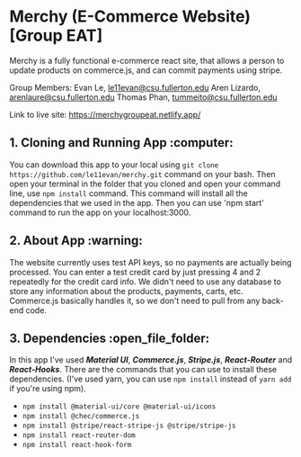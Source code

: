 # Merchy (E-Commerce Website) [Group EAT]

Merchy is a fully functional e-commerce react site, that allows a person to update products on commerce.js, and can commit payments using stripe. 

Group Members: 
Evan Le, le11evan@csu.fullerton.edu
Aren Lizardo, arenlaure@csu.fullerton.edu
Thomas Phan, tummeito@csu.fullerton.edu

Link to live site: https://merchygroupeat.netlify.app/

<h2> 1. Cloning and Running App :computer:</h2>

You can download this app to your local using `git clone https://github.com/le11evan/merchy.git` command on your bash. Then open your terminal in the folder that you cloned and open your command line, use `npm install` command. This command will install all the dependencies that we used in the app. Then you can use 'npm start' command to run the app on your localhost:3000.

<h2> 2. About App :warning: </h2>

The website currently uses test API keys, so no payments are actually being processed. You can enter a test credit card by just pressing 4 and 2 repeatedly for the credit card info. We didn't need to use any database to store any information about the products, payments, carts, etc. Commerce.js basically handles it, so we don't need to pull from any back-end code.

<h2> 3. Dependencies :open_file_folder:</h2>

In this app I've used **_Material UI_**, **_Commerce.js_**, **_Stripe.js_**, **_React-Router_** and **_React-Hooks_**.
There are the commands that you can use to install these dependencies. (I've used yarn, you can use `npm install` instead of `yarn add` if you're using npm).

- `npm install @material-ui/core @material-ui/icons`
- `npm install @chec/commerce.js`
- `npm install @stripe/react-stripe-js @stripe/stripe-js`
- `npm install react-router-dom`
- `npm install react-hook-form`
